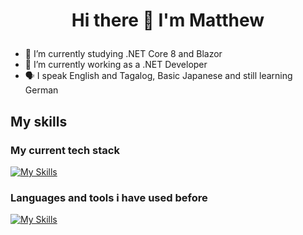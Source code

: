 # <p align="center"> Hi there 👋 I'm Matthew </p>
- 🌱 I’m currently studying .NET Core 8 and Blazor
- 🔭 I’m currently working as a .NET Developer
- 🗣️ I speak English and Tagalog, Basic Japanese and still learning German

## My skills
### My current tech stack
[![My Skills](https://skillicons.dev/icons?i=html,css,bootstrap,js,jquery,mysql,dotnet,cs,git,visualstudio)](https://skillicons.dev)
### Languages and tools i have used before
[![My Skills](https://skillicons.dev/icons?i=php,py,c,cpp,react,firebase,redux,flutter,unity,github,vscode&perline=6)](https://skillicons.dev)

<!-- 
## Statistics

<div class='container' style="text-align: center">
<img class="img" src="https://github-readme-stats.vercel.app/api?username=mpbstrd&show_icons=true&theme=tokyonight&showicons=true" /> <br>
<!-- <img class="img" src="https://github-readme-stats.vercel.app/api/top-langs/?username=mpbstrd&langs_count=5&theme=tokyonight&layout=compact" /> <br>
<img class="img" src="https://streak-stats.demolab.com/?user=mpbstrd&theme=dark" />
</div>
-->
